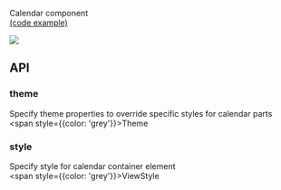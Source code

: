 Calendar component  
[(code example)](https://github.com/wix/react-native-calendars/blob/master/example/src/screens/calendars.tsx)

<div style={{display: 'flex', flexDirection: 'row', overflowX: 'auto', maxHeight: '500px', alignItems: 'center'}}><img style={{maxHeight: '420px'}} src={'../../demo/assets/calendar.gif'}/>

</div>

## API

### theme

Specify theme properties to override specific styles for calendar parts  
<span style={{color: 'grey'}}>Theme</span>

### style

Specify style for calendar container element  
<span style={{color: 'grey'}}>ViewStyle</span>
